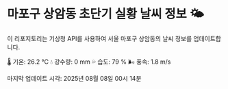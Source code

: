 
# 마포구 상암동 초단기 실황 날씨 정보 🌤️

이 리포지토리는 기상청 API를 사용하여 서울 마포구 상암동의 날씨 정보를 업데이트합니다. 

🌡️ 기온: 26.2 ℃
💧 강수량: 0 mm
💦 습도: 79 %
🌬️ 풍속: 1.8 m/s

마지막 업데이트 시각: 2025년 08월 08일 00시 14분    
